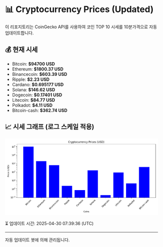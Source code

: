 
# 📊 Cryptocurrency Prices (Updated)

이 리포지토리는 CoinGecko API를 사용하여 코인 TOP 10 시세를 10분가격으로 자동 업데이트합니다.

## 💰 현재 시세
- Bitcoin: **$94700 USD**
- Ethereum: **$1800.37 USD**
- Binancecoin: **$603.39 USD**
- Ripple: **$2.23 USD**
- Cardano: **$0.695177 USD**
- Solana: **$146.62 USD**
- Dogecoin: **$0.17401 USD**
- Litecoin: **$84.77 USD**
- Polkadot: **$4.11 USD**
- Bitcoin-cash: **$362.74 USD**

## 📈 시세 그래프 (로그 스케일 적용)
![Crypto Prices](crypto_prices.png)

⏳ 업데이트 시간: 2025-04-30 07:39:36 (UTC)

---
자동 업데이트 봇에 의해 관리됩니다.
